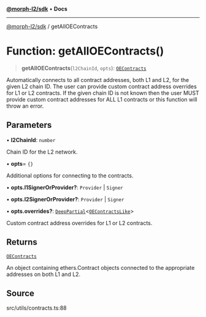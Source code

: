 [**@morph-l2/sdk**](../globals.md) • **Docs**

***

[@morph-l2/sdk](../globals.md) / getAllOEContracts

# Function: getAllOEContracts()

> **getAllOEContracts**(`l2ChainId`, `opts`): [`OEContracts`](../interfaces/OEContracts.md)

Automatically connects to all contract addresses, both L1 and L2, for the given L2 chain ID. The
user can provide custom contract address overrides for L1 or L2 contracts. If the given chain ID
is not known then the user MUST provide custom contract addresses for ALL L1 contracts or this
function will throw an error.

## Parameters

• **l2ChainId**: `number`

Chain ID for the L2 network.

• **opts**= `{}`

Additional options for connecting to the contracts.

• **opts.l1SignerOrProvider?**: `Provider` \| `Signer`

• **opts.l2SignerOrProvider?**: `Provider` \| `Signer`

• **opts.overrides?**: [`DeepPartial`](../type-aliases/DeepPartial.md)\<[`OEContractsLike`](../interfaces/OEContractsLike.md)\>

Custom contract address overrides for L1 or L2 contracts.

## Returns

[`OEContracts`](../interfaces/OEContracts.md)

An object containing ethers.Contract objects connected to the appropriate addresses on
both L1 and L2.

## Source

src/utils/contracts.ts:88
